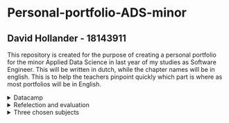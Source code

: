 # Personal-portfolio-ADS-minor
## David Hollander - 18143911
This repository is created for the purpose of creating a personal portfolio for the minor Applied Data Science in last year of my studies as Software Engineer. This will be written in dutch, while the chapter names will be in english. This is to help the teachers pinpoint quickly which part is where as most portfolios will be in English.

<details>
<summary>Datacamp</summary>
  Allemaal gedaan, een aantal iets later dan de deadline. Hoop dat het geen probleem is. <br>
  [image](https://github.com/DavidH541/Personal-portfolio-ADS-minor/blob/main/datacamp.png?raw=true)
</details>

<details>
<summary>Refelection and evaluation</summary>
  Ik zal reflecteren met behulp van de STARR methode, zoals aangeraden werd door de scoring rubric en omdat het een favoriet is in De Haagse Hogeschool. Tevens gebruik ik deze methode vaak en is deze zeer beproefd.
  
  <br>
  <br>
  <details>
  <summary>Reflection on own contribution to the project</summary>
    <br>
    Situatie:
  <br> Ik kwam in het team Dialogue. Dit team kreeg de opdracht om sociale interactie in de vorm van een gesprek/dialoog te vergaren uit audio bestanden. Dit was met een internationale student in het team, waardoor wij alles in het engels hebben gebouwd en overlegd hebben. Vaak moesten er presentaties gehouden worden. Er moest een paper gemaakt worden. Er moest een eindproduct komen om de opdrachtgever tevreden te stellen.
    <br>
    <br>
    Taken: 
  <br>Omdat we met scrum gingen werken, stonden de taken niet vast. Elke sprint werd er opnieuw gekeken naar de voortgang van het project en waar we in de aankomende sprint mee gingen werken. De taken die ik elke sprint heb uitgevoerd zijn terug te vinden op ons [scrum bord](https://tree.taiga.io/project/leanderloomans-smart-teddybear-dialogue/backlog). Ik heb ook gerouleerd met de groepsleden om soms een presentatie voor te bereiden en te presenteren. Ook had ik de taak op mij genomen om het eindproduct te maken. Ik moest voor het eindproduct ook alles in de paper schrijven en deze continue proofreaden om tot een mooi resultaat te komen.
    <br>
    <br>
    Acties:
  <br> Zo nu en dan moet iemand het voortouw nemen. Dit om bijvoorbeeld iedereen op één lijn te krijgen, zodat iedereen weet waar hij of zij aan toe was. Deze taak heb ik vaak uitgevoerd. Een andere taak die ik heb uitgevoerd is scrum master. Deze rol rouleerden wij elke week. Ik heb ook individueel het eind product gemaakt. Deze taak nam ik op mij omdat ik het altijd erg leuk vind om alle stukken code aan elkaar te bouwen en omdat ik al langere tijden het aan het voorbereiden was. Tevens heb ik presentaties gegeven en gemaakt. Ik heb in de paper geschreven over het eindproduct en continue geproofread en aanpassingen gemaakt en de rest van de paper.
    <br>
    <br>
    Resultaten: 
  <br>Als scrum master heb ik alle meetings goed laten vloeien en vredig laten verlopen. Tevens heb ik de lokalen zo nu en dan geregeld om in te zitten om als groep aan het project te werken. Ook heb ik vaak het scrum bord up-to-date gehouden, om zo het overzicht van het project te behouden. Dit heeft er voor gezorgd dat we alles op tijd hebben kunnen maken en het op tijd aan zijn begonnen en ingeleverd hebben. Het eindproduct bijvoorbeeld is veel aan gesleuteld en heeft nu mooie resultaten bij het uitvoeren van de twee neurale netwerken waar het uit bestaat. Tevens zijn de presentaties goed verlopen en volgens mij goed overgebracht. Ook is de paper nu mooi concreet.
    <br>
    <br>
    Reflectie: 
  <br>Ik heb verschillende dingen geleerd. Ik heb geleerd om een paper te schrijven. Ik heb hierbij geleerd om de IEEE style te gebruiken. Ik heb vele engelse woorden en soms zweedse opgezocht en geleerd tijdens het project i.v.m. de internationale student. Ik heb machine learning en neurale netwerken geleerd hoe je deze toepast en hoe je audio data in deze modellen traint. Naar mijn mening is alles soepel verlopen zonder veel frustratie of stress, omdat we 20 weken de tijd hebben gehad om alles rustig aan te leren. Ik had het erg naar mijn zin tijdens de minor!
    <br>
  </details>
  <details>
  <summary>Reflection on own learning objectives</summary>
    <br>
    Situatie: 
  <br>Ik had verschillende dingen die ik vooraf wilde leren. Ik wilde leren hoe ik een paper ging schrijven. Ik wilde leren om machine learning toe te kunnen passen. Ik wilde een neuraal netwerk kunnen bouwen. Ik wilde verzorgen dat we conversaties konden halen uit audio data.
    <br>
    <br>
    Taken: 
  <br>Om deze dingen te kunnen leren zou ik verschillende taken tot mij moeten nemen. Ik zou aan de paper moeten meeschrijven en van docenten en studiegenoten leren hoe ik dit zou opstellen. Ik zou de machine learning en neurale netwerken lessen moeten volgen om zo het fijne er te van leren en daarna het toe te passen na de les en tijdens het project. Ik zou uiteindelijk moeten nadenken over hoe we het einddoel van het halen van conversaties uit audio moeten volbrengen.
    <br>
    <br>
    Acties: 
  <br>Ik heb aan de paper meegeschreven. Ik heb individueel het stuk over het eindproduct geschreven en feedback van groepsgenoten verwerkt. Tevens heb ik vele keren de paper geproofread en zelf ook vele aanpassingen gemaakt en spellingcontroles uitgevoerd. Ik heb (bijna) alle lessen ervaren. (Één niet wegens vermoedde van COVID.) Ik heb verschillende machine learning technieken gebruikt op verschillende data, maar ook op audio data. Ook heb ik geprobeerd om neurale netwerken te bouwen. Ik heb het eindproduct gemaakt en over de onderzoeksvragen gebrainstormd.
    <br>
    <br>
    Resultaten: 
  <br>Als resultaat van het schrijven, proofreaden en aanpassen van de paper is het nu eindelijk af en ingeleverd. Dit is mijn eerste paper ooit en ik en mijn groepsgenoten zijn erg trots op het resultaat. Ik heb verschillende machine learning modellen gemaakt en ook geprobeerd een neuraal netwerk in elkaar te zetten. Dit is mij helaas niet gelukt en na vele pogingen had ik het stokje doorgegeven aan iemand anders uit de groep. Het eindproduct is ook zeker iets waar ik trots op ben. Dit product gebruikt twee neurale netwerken en resultaten terug om voor experts en verzorgers van de patiënten om een besluit te maken of de patiënt uiteindelijk een gesprek heeft gehad. Tevens hebben we de onderzoeksvraag goed kunnen formuleren.
    <br>
    <br>
    Reflectie: 
  <br>Ik ben blij met de meeste resultaten. Ik ben trots op het eindproduct. Ik ben trots op de paper. Ook ben ik trots over hoeveel ik heb geleerd over machine learning, data science en neurale netwerken. Dit was altijd al een nieuw en onontdekt vakgebied waar ik zeer benieuwd naar was. Ik ben blij dat ik deze minor heb gekozen en had het erg naar mijn zin. Wat ik volgende keer wel anders zou doen is dichter bij het ontwikkelen van de neurale netwerken blijven. Het ontwikkelen van de huidige neurale netwerken heb ik wel meegemaakt maar niet zelf veel aan ontwikkeld. Dit zou ik volgende keer anders doen door meer samen te werken er aan in plaats van het werk uit mijn handen laten nemen.    
    <br>  
  </details>
  
  <details>
  <summary>Evaluation on the group project as a whole</summary>
    <br>
    Situatie: 
  <br>Wij waren vijf Nederlandse studenten met één Zweedse student in een groep. Dit zorgde er voor dat we alles in het engels moesten communiceren en maken. Wij kregen de opdracht als team Dialogue om conversaties uit audio te detecteren. Hierbij hadden wij dr. Hani Al-Ers als probleem eigenaar. Er werd tijdens het project met scrum gewerkt.
    <br>
    <br>
    Taken: 
  <br>Wij hadden dan de taken om scrum uit te voeren gedurende het project. Ook moesten we kijken wie er scrum master zou worden. Wij moesten onze probleemeigenaar tevreden stellen door uiteindelijk een eindproduct te maken waaruit blijkt dat er conversatie in een audio bestand was. Wij moesten zorgen dat we vaak met hem zouden overleggen om zo veel feedback te verschaffen op onze voortgang. We moesten alles in het engels maken en communiceren. Tevens moesten wij een scrum bord aanmaken
    <br>
    <br>
    Acties:
  <br> Wij hebben vaak geprobeerd onze probleemeigenaar te contacteren voor meetings en presentaties. Wij hebben geprobeerd hem te mailen, teams berichten te sturen en direct meetings aangemaakt. Dit in de poging Hani te bereiken. Soms was dit tevergeefs. In de laatste weken hebben wij nog een docent er op aangesproken dat dit gaande was. Wij hebben elke week een nieuwe scrummaster aangewezen op alfabetische volgorde. Tevens hebben wij een scrum bord aangemaakt met taiga.
    <br>
    <br>
    Resultaten:
  <br> Helaas kregen wij vaak geen gehoor van onze probleemeigenaar. Vooral aan het einde van het project wanneer wij veel input nodig hadden over hoe hij precies alles wilde ontvangen, wat hij van het eindproduct vond en of dit hem tevreden had gesteld. Dit heeft er voor gezorgd dat we nu onzeker zijn over of de wensen van de probleemeigenaar. Wel zijn wij tevreden en trots op het eindproduct en de resultaten ervan. Wij hebben een volledig ingevuld scrum bord met wie wanneer in welke sprint welke taak heeft uitgevoerd. Wij hebben geleerd hoe we met taiga moeten omgaan.
    <br>
    <br>
    Reflectie:
  <br> Achteraf gezien hadden wij eerder aan de bel moeten trekken dat onze probleemeigenaar niet of slecht reageerde op onze uitnodigingen. In dit geval hadden de docenten nog kunnen helpen met de probleemeigenaar te contacteren. In dit geval hadden we dan al onze vragen beantwoord kunnen krijgen en duidelijker conclusies kunnen trekken over hoe het eindproduct zou moeten functioneren om de probleemeigenaar tevrede te stellen. Nu hebben wij een beetje artistieke vrijheid genomen om te bepalen wat de probleemeigenaar van ons wilde binnen de scope en tijdsframe van het project. Naar mijn mening hebben wij alles gedaan om met de probleemeigenaar in contact te komen, naast het melden bij de docenten natuurlijk. Ik ben erg tevreden over hoe uiteindelijk het scrum bord is gebruikt en is ingevuld. Naar mijn mening was het meer Scrum In Name Only dan echt scrum, maar het werkte prima voor dit project van 20 weken. In theorie was het meer een combinatie van watervallen en agile. Dit werkte prima, omdat het toch een project was van 20 weken. De rest van het project verliep heel soepel en ik vond het een fijn groepje waarbij iedereen goed meewerkte!
    <br>
  </details>
</details>

<details>
<summary>Three chosen subjects</summary>
  
  <details>
  <summary>Research project</summary>
    
  </details>
  
  <details>
  <summary>Predictive Analytics</summary>
    
  </details>
  
  <details>
  <summary>Communication</summary>
    <details>
    <summary>Presentations</summary>
      <br>
      Een goed voorbeeld van een presentatie die ik heb gedaan is de learning lab die ik samen met Maria Hoendermis heb gegeven. We gaven een learning lab over Data preparation voor foto's en audio. De prezi is [hier](https://prezi.com/view/thqP2twqtJYNy0Mc3jK8/) te vinden en de dingen die we hebben gezegd zijn te vinden in [deze google doc](https://docs.google.com/document/d/1wIj7YU-GvR_0GvXoPOAHnMn4Yn4kZhYZ5hURi01vHDA/edit?usp=sharing). Voor deze presentatie hadden we [deze map](https://datascience.hhs.nl:8888/user/18143911/tree/dialogue/Learning_Lab) in jupyterhub voorbereid met daarin een [notebook](https://datascience.hhs.nl:8888/user/18143911/notebooks/dialogue/Learning_Lab/Learning%20lab%20-%20Audio%20preparation.ipynb) voor de audio data en een [notebook](https://datascience.hhs.nl:8888/user/18143911/notebooks/dialogue/Learning_Lab/Learning%20Lab%20-%20Images.ipynb) voor images. Hierbij had ik alles van audio geprepareerd en verteld tijdens de learning lab en Maria alles aan de images gerelateerd. 
      <br>
      <br>
      Voor externe presentaties heb ik in de [eerst externe presentatie](https://docs.google.com/presentation/d/1WzA2z_zZoB8E06DbU7IOXA3dTB0pueHfBE-lGYLRYFo/edit?usp=sharing) geopend, ons geïntroduceerd, het probleem en domein uitgelegd en het smart teddy bear project uitgelegd.
      <br>
      <br>
      Voor interne presentaties heb ik de [eerste presentatie](https://docs.google.com/presentation/d/1l-r-eZ3w1fTGubwoNY2dD9uJh27vWqsiInmTHdhpVGc/edit#slide=id.p) voorbereid en misschien gegeven. Helaas, weet ik niet meer zeker welke slides ik heb gedaan.
      <br>
      Tevens heb ik de [vijfde presentatie](https://docs.google.com/presentation/d/1WMZRljw-xfCwXkREjLg8I2kBEnpXSI8PTJXbNT495Tk/edit#slide=id.gf1a2e47dbc_0_56) voorbereid en gedaan. Hierbij heb ik de eerste vier slides gedaan.
      <br> Daarbij heb ik ook nog bij de [zevende presentatie](https://docs.google.com/presentation/d/1rQuJ12VIkdAnk9eWZSQ1UNha9Ut17zCeLd32P1g1Lhc/edit#slide=id.p) ook voorbereid en gegeven. Hierbij heb ik de laatste vier slides gedaan.
      <br> Helaas ben ik niet meer zeker welke ik verder heb gegeven. Ik heb wel degelijk nog een paar extra gedaan, maar hoop met deze voorbeelden al te laten zien dat ik hier actief aan heb bijgedragen.
    </details>    
    <details>
    <summary>Writing paper</summary>
    
    </details>     
  </details>
  
  
</details>
